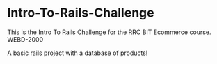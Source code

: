 Intro-To-Rails-Challenge
========================

This is the Intro To Rails Challenge for the RRC BIT Ecommerce course. WEBD-2000

A basic rails project with a database of products!